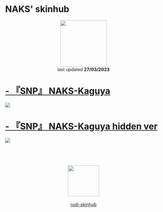 # NAKS' skinhub
<p align="center">
<a href="https://osu.ppy.sh/users/8968500">
  <img src="https://a.ppy.sh/8968500"  
       width="150"
       height="150"></a>
<br>
last updated <b>27/03/2023</b>
</p>

# [- 『SNP』 NAKS-Kaguya](https://github.com/rudj-skinhub/woal/raw/tyfh/naks/-%20%E3%80%8ESNP%E3%80%8F%20NAKS-Kaguya.osk)
[![](https://i.imgur.com/ySflrsN.png)](https://github.com/rudj-skinhub/woal/raw/tyfh/naks/-%20%E3%80%8ESNP%E3%80%8F%20NAKS-Kaguya.osk)

# [- 『SNP』 NAKS-Kaguya hidden ver](https://github.com/rudj-skinhub/woal/raw/tyfh/naks/-%20%E3%80%8ESNP%E3%80%8F%20NAKS-Kaguya%20hidden%20ver.osk)
[![](https://i.imgur.com/xIMmSBO.png)](https://github.com/rudj-skinhub/woal/raw/tyfh/naks/-%20%E3%80%8ESNP%E3%80%8F%20NAKS-Kaguya%20hidden%20ver.osk)

#
<p align="center">
  <br></br>
  <a href="https://twitter.com/just_naks">
  <img src="https://i.imgur.com/PUQ5uWf.png" 
       width="100" 
       height="100"></a>
  <br></br>
  <a href="README.md">rudj-skinhub</a>
 </p>
